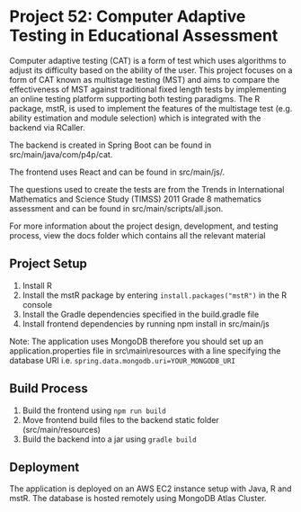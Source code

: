 # Project 52: Computer Adaptive Testing in Educational Assessment

Computer adaptive testing (CAT) is a form of test which uses algorithms to adjust its difficulty based on the ability of the user. This project focuses on a form of CAT known as multistage testing (MST) and aims to compare the effectiveness of MST against traditional fixed length tests by implementing an online testing platform supporting both testing paradigms. The R package, mstR, is used to implement the features of the multistage test (e.g. ability estimation and module selection) which is integrated with the backend via RCaller.

The backend is created in Spring Boot can be found in src/main/java/com/p4p/cat. 

The frontend uses React and can be found in src/main/js/.

The questions used to create the tests are from the Trends in International Mathematics and Science Study (TIMSS) 2011 Grade 8 mathematics assessment and can be found in src/main/scripts/all.json.

For more information about the project design, development, and testing process, view the docs folder which contains all the relevant material 

## Project Setup
1. Install R
2. Install the mstR package by entering ```install.packages("mstR")``` in the R console
3. Install the Gradle dependencies specified in the build.gradle file
4. Install frontend dependencies by running npm install in src/main/js

Note: The application uses MongoDB therefore you should set up an application.properties file in src\main\resources with a line specifying the database URI i.e. ```spring.data.mongodb.uri=YOUR_MONGODB_URI```

## Build Process
1. Build the frontend using ```npm run build```
2. Move frontend build files to the backend static folder (src/main/resources)
3. Build the backend into a jar using ```gradle build```

## Deployment
The application is deployed on an AWS EC2 instance setup with Java, R and mstR. The database is hosted remotely using MongoDB Atlas Cluster.

